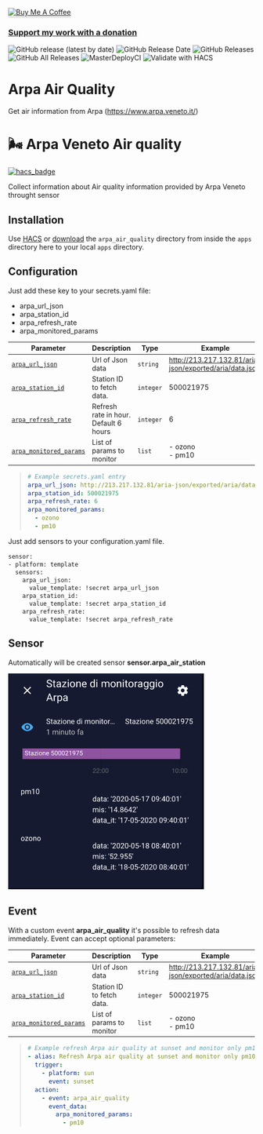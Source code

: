 <a href="https://www.buymeacoffee.com/Gazzolinho" target="_blank"><img src="https://www.buymeacoffee.com/assets/img/custom_images/orange_img.png" alt="Buy Me A Coffee" style="height: 41px !important;width: 174px !important;box-shadow: 0px 3px 2px 0px rgba(190, 190, 190, 0.5) !important;-webkit-box-shadow: 0px 3px 2px 0px rgba(190, 190, 190, 0.5) !important;" ></a>

### [Support my work with a donation](https://paypal.me/marcogazzola)

![GitHub release (latest by date)](https://img.shields.io/github/v/release/marcogazzola/hassio-arpa-air-quality?style=for-the-badge) ![GitHub Release Date](https://img.shields.io/github/release-date/marcogazzola/hassio-arpa-air-quality?style=for-the-badge) ![GitHub Releases](https://img.shields.io/github/downloads/marcogazzola/hassio-arpa-air-quality/latest/total?color=purple&label=%20release%20Downloads&style=for-the-badge) ![GitHub All Releases](https://img.shields.io/github/downloads/marcogazzola/hassio-arpa-air-quality/total?color=orange&label=Total%20downloads&style=for-the-badge) ![MasterDeployCI](https://github.com/marcogazzola/hassio-arpa-air-quality/workflows/MasterDeployCI/badge.svg) ![Validate with HACS](https://github.com/marcogazzola/hassio-arpa-air-quality/workflows/Validate%20with%20HACS/badge.svg)

# Arpa Air Quality
Get air information from Arpa (https://www.arpa.veneto.it/)
# <span style="font-family: 'Segoe UI Emoji'">🌬</span> Arpa Veneto Air quality

[![hacs_badge](https://img.shields.io/badge/HACS-Custom-orange.svg)](https://github.com/custom-components/hacs)

Collect information about Air quality information provided by Arpa Veneto throught sensor

## Installation
Use [HACS](https://github.com/custom-components/hacs) or [download](https://github.com/marcogazzola/hassio-arpa-air-quality) the `arpa_air_quality` directory from inside the `apps` directory here to your local `apps` directory.

## Configuration

Just add these key to your secrets.yaml file:
- arpa_url_json
- arpa_station_id
- arpa_refresh_rate
- arpa_monitored_params

| Parameter                       | Description                              | Type     | Example                                     |
| ------------------------------- | ---------------------------------------- | ------   | ------------------------------------------- |
| [`arpa_url_json`](#)            | Url of Json data                         | `string` | http://213.217.132.81/aria-json/exported/aria/data.json      |
| [`arpa_station_id`](#)          | Station ID to fetch data.                | `integer`| 500021975         |
| [`arpa_refresh_rate`](#)        | Refresh rate in hour. Default 6 hours    | `integer`| 6                 |
| [`arpa_monitored_params`](#)    | List of params to monitor                | `list`   | - ozono</br>- pm10|


> ```yaml
> # Example secrets.yaml entry
> arpa_url_json: http://213.217.132.81/aria-json/exported/aria/data.json
> arpa_station_id: 500021975
> arpa_refresh_rate: 6
> arpa_monitored_params:
>   - ozono
>   - pm10
> ```

Just add sensors to your configuration.yaml file. 
```
sensor:
- platform: template
  sensors:
    arpa_url_json: 
      value_template: !secret arpa_url_json
    arpa_station_id: 
      value_template: !secret arpa_station_id
    arpa_refresh_rate: 
      value_template: !secret arpa_refresh_rate
```

## Sensor
Automatically will be created sensor **sensor.arpa_air_station**

<img src="example-sensor.png" width="400px">

## Event
With a custom event **arpa_air_quality** it's possible to refresh data immediately.
Event can accept optional parameters:

| Parameter                       | Description                              | Type     | Example                                     |
| ------------------------------- | ---------------------------------------- | ------   | ------------------------------------------- |
| [`arpa_url_json`](#)            | Url of Json data                         | `string` | http://213.217.132.81/aria-json/exported/aria/data.json      |
| [`arpa_station_id`](#)          | Station ID to fetch data.                | `integer`| 500021975         |
| [`arpa_monitored_params`](#)    | List of params to monitor                | `list`   | - ozono</br>- pm10|


> ```yaml
> # Example refresh Arpa air quality at sunset and monitor only pm10
> - alias: Refresh Arpa air quality at sunset and monitor only pm10
>   trigger:
>     - platform: sun
>       event: sunset
>   action:
>     - event: arpa_air_quality
>       event_data:
>         arpa_monitored_params: 
>           - pm10